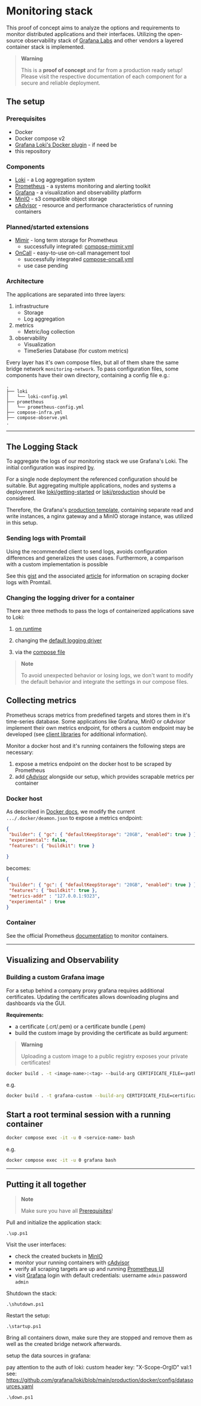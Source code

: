 # Monitoring stack

This proof of concept aims to analyze the options and requirements to monitor distributed applications and their interfaces. Utilizing the open-source observability stack of [Grafana Labs](https://grafana.com/) and other vendors a layered container stack is implemented.

> **Warning**
>
> This is a **proof of concept** and far from a production ready setup! Please visit the respective documentation of each component for a secure and reliable deployment.

## The setup

### Prerequisites

- Docker
- Docker compose v2
- [Grafana Loki's Docker plugin](https://grafana.com/docs/loki/latest/clients/docker-driver/#docker-driver-client) - if need be
- this repository

### Components

- [Loki](https://grafana.com/oss/loki/) - a Log aggregation system
- [Prometheus](https://prometheus.io) - a systems monitoring and alerting toolkit
- [Grafana](https://grafana.com/grafana/) - a visualization and observability platform
- [MinIO](https://min.io/) - s3 compatible object storage
- [cAdvisor](https://github.com/google/cadvisor) - resource and performance characteristics of running containers

### Planned/started extensions

- [Mimir](https://grafana.com/oss/mimir/) - long term storage for Prometheus
  - successfully integrated: [compose-mimir.yml](./compose-mimir.yml)
- [OnCall](https://grafana.com/oss/oncall/) - easy-to-use on-call management tool
  - successfully integrated [compose-oncall.yml](./compose-oncall.yml)
  - use case pending

### Architecture

The applications are separated into three layers:

1. infrastructure
    - Storage
    - Log aggregation
2. metrics
    - Metric/log collection
3. observability
    - Visualization
    - TimeSeries Database (for custom metrics)

Every layer has it's own compose files, but all of them share the same bridge network `monitoring-network`. To pass configuration files, some components have their own directory, containing a config file e.g.:

```tree
.
├── loki
│   └── loki-config.yml
├── prometheus
│   └── prometheus-config.yml
├── compose-infra.yml
├── compose-observe.yml
.
```

---

## The Logging Stack

To aggregate the logs of our monitoring stack we use Grafana's Loki. The initial configuration was inspired [by](https://docs.technotim.live/posts/grafana-loki/).

For a single node deployment the referenced configuration should be suitable. But aggregating multiple applications, nodes and systems a deployment like [loki/getting-started](https://github.com/grafana/loki/tree/main/examples/getting-started) or [loki/production](https://github.com/grafana/loki/tree/main/production) should be considered.

Therefore, the Grafana's [production template](), containing separate read and write instances, a nginx gateway and a MinIO storage instance, was utilized in this setup.

### Sending logs with Promtail

Using the recommended client to send logs, avoids configuration differences and generalizes the uses cases. Furthermore, a comparison with a custom implementation is possible 

See this [gist](https://gist.github.com/ruanbekker/c6fa9bc6882e6f324b4319c5e3622460) and the associated [article](https://ruanbekker.medium.com/logging-with-docker-promtail-and-grafana-loki-d920fd790ca8) for information on scraping docker logs with Promtail.

### Changing the logging driver for a container

There are three methods to pass the logs of containerized applications save to Loki:

1. [on runtime](https://grafana.com/docs/loki/latest/clients/docker-driver/configuration/#change-the-default-logging-driver)

2. changing the [default logging driver](https://grafana.com/docs/loki/latest/clients/docker-driver/configuration/#change-the-default-logging-driver)

3. via the [compose file](https://grafana.com/docs/loki/latest/clients/docker-driver/configuration/#configure-the-logging-driver-for-a-swarm-service-or-compose)

>**Note**
>
>To avoid unexpected behavior or losing logs, we don't want to modify the default behavior and integrate the settings in our compose files.

## Collecting metrics

Prometheus scraps metrics from predefined targets and stores them in it's time-series database. Some applications like Grafana, MinIO or cAdvisor implement their own metrics endpoint, for others a custom endpoint may be developed (see [client libraries](https://prometheus.io/docs/instrumenting/clientlibs/) for additional information).

Monitor a docker host and it's running containers the following steps are necessary:

1. expose a metrics endpoint on the docker host to be scraped by Prometheus
2. add [cAdvisor](https://github.com/google/cadvisor) alongside our setup, which provides scrapable metrics per container

### Docker host

As described in [Docker docs](https://docs.docker.com/config/daemon/prometheus/), we modify the current ``.../.docker/deamon.json`` to expose a metrics endpoint:

```json
{
 "builder": { "gc": { "defaultKeepStorage": "20GB", "enabled": true } },
 "experimental": false,
 "features": { "buildkit": true }
 
}
```

becomes:

```json
{
 "builder": { "gc": { "defaultKeepStorage": "20GB", "enabled": true } },
 "features": { "buildkit": true },
 "metrics-addr" : "127.0.0.1:9323",
 "experimental" : true
}

```

### Container

See the official Prometheus [documentation](https://prometheus.io/docs/guides/cadvisor/) to monitor containers.

---

## Visualizing and Observability

### Building a custom Grafana image

For a setup behind a company proxy grafana requires additional certificates. Updating the certificates allows downloading plugins and dashboards via the GUI.

**Requirements:**

- a certificate (.crt/.pem)  or a certificate bundle (.pem)
- build the custom image by providing the certificate as build argument:

> **Warning**
>
> Uploading a custom image to a public registry exposes your private certificates!

```bash
docker build . -t <image-name>:<tag> --build-arg CERTIFICATE_FILE=<path-to-certificate>
```

e.g.

```bash
docker build . -t grafana-custom --build-arg CERTIFICATE_FILE=certificate-bundle.pem
```

## Start a root terminal session with a running container

```bash
docker compose exec -it -u 0 <service-name> bash
```

e.g.

```bash
docker compose exec -it -u 0 grafana bash
```

---

## Putting it all together

>**Note**
>
> Make sure you have all [Prerequisites](#Prerequisites)!

Pull and initialize the application stack:

```
.\up.ps1
```

Visit the user interfaces:

- check the created buckets in [MinIO](http://localhost:9006)
- monitor your running containers with [cAdvisor](http://localhost:8081)
- verify all scraping targets are up and running [Prometheus UI](http://localhost:9090/targets)
- visit [Grafana](http://localhost:3000) login with default credentials: username ``admin`` password ``admin``



Shutdown the stack:

```
.\shutdown.ps1
```

Restart the setup:

```
.\startup.ps1
```

Bring all containers down, make sure they are stopped and remove them  as well as the created bridge network afterwards.


setup the data sources in grafana:

pay attention to the auth of loki:
custom header key: "X-Scope-OrgID" val:1  see: https://github.com/grafana/loki/blob/main/production/docker/config/datasources.yaml

```
.\down.ps1
```
